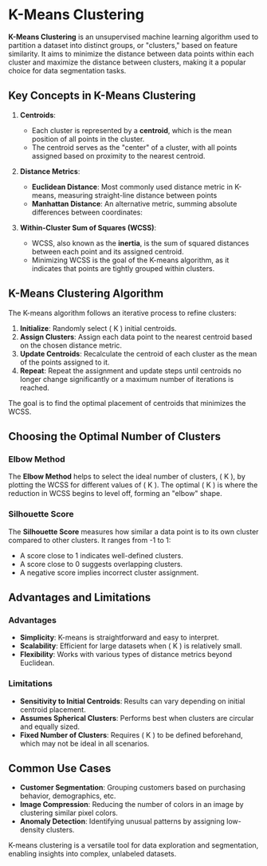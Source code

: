 # K-Means Clustering

**K-Means Clustering** is an unsupervised machine learning algorithm used to partition a dataset into distinct groups, or "clusters," based on feature similarity. It aims to minimize the distance between data points within each cluster and maximize the distance between clusters, making it a popular choice for data segmentation tasks.

## Key Concepts in K-Means Clustering

1. **Centroids**:
   - Each cluster is represented by a **centroid**, which is the mean position of all points in the cluster.
   - The centroid serves as the "center" of a cluster, with all points assigned based on proximity to the nearest centroid.

2. **Distance Metrics**:
   - **Euclidean Distance**: Most commonly used distance metric in K-means, measuring straight-line distance between points
   - **Manhattan Distance**: An alternative metric, summing absolute differences between coordinates:

3. **Within-Cluster Sum of Squares (WCSS)**:
   - WCSS, also known as the **inertia**, is the sum of squared distances between each point and its assigned centroid.
   - Minimizing WCSS is the goal of the K-means algorithm, as it indicates that points are tightly grouped within clusters.

## K-Means Clustering Algorithm

The K-means algorithm follows an iterative process to refine clusters:

1. **Initialize**: Randomly select \( K \) initial centroids.
2. **Assign Clusters**: Assign each data point to the nearest centroid based on the chosen distance metric.
3. **Update Centroids**: Recalculate the centroid of each cluster as the mean of the points assigned to it.
4. **Repeat**: Repeat the assignment and update steps until centroids no longer change significantly or a maximum number of iterations is reached.

The goal is to find the optimal placement of centroids that minimizes the WCSS.

## Choosing the Optimal Number of Clusters

### Elbow Method
The **Elbow Method** helps to select the ideal number of clusters, \( K \), by plotting the WCSS for different values of \( K \). The optimal \( K \) is where the reduction in WCSS begins to level off, forming an "elbow" shape.

### Silhouette Score
The **Silhouette Score** measures how similar a data point is to its own cluster compared to other clusters. It ranges from -1 to 1:
- A score close to 1 indicates well-defined clusters.
- A score close to 0 suggests overlapping clusters.
- A negative score implies incorrect cluster assignment.

## Advantages and Limitations

### Advantages
- **Simplicity**: K-means is straightforward and easy to interpret.
- **Scalability**: Efficient for large datasets when \( K \) is relatively small.
- **Flexibility**: Works with various types of distance metrics beyond Euclidean.

### Limitations
- **Sensitivity to Initial Centroids**: Results can vary depending on initial centroid placement.
- **Assumes Spherical Clusters**: Performs best when clusters are circular and equally sized.
- **Fixed Number of Clusters**: Requires \( K \) to be defined beforehand, which may not be ideal in all scenarios.

## Common Use Cases

- **Customer Segmentation**: Grouping customers based on purchasing behavior, demographics, etc.
- **Image Compression**: Reducing the number of colors in an image by clustering similar pixel colors.
- **Anomaly Detection**: Identifying unusual patterns by assigning low-density clusters.

K-means clustering is a versatile tool for data exploration and segmentation, enabling insights into complex, unlabeled datasets.


